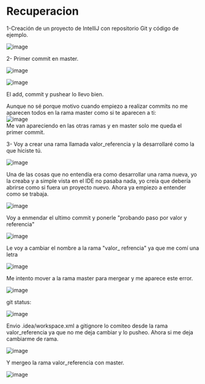 # Recuperacion



1-Creación de un proyecto de IntelliJ con repositorio Git y código de ejemplo.

![image](https://user-images.githubusercontent.com/113994483/209982724-8339d51a-35fb-4a6f-9ab4-1ed52bf88cff.png)

2- Primer commit en master.

![image](https://user-images.githubusercontent.com/113994483/209982744-053f7ea6-de96-4764-bf67-8ad13f519f37.png)

![image](https://user-images.githubusercontent.com/113994483/209982774-a6be5d3f-e43d-491d-905b-0b023c2f5747.png)


El add, commit y pushear lo llevo bien.<br>

Aunque no sé porque motivo cuando empiezo a realizar commits no me aparecen todos en la rama master como si te aparecen a ti:<br>
![image](https://user-images.githubusercontent.com/113994483/209983061-2783b3d5-9e7e-4121-a442-9bc084898f85.png)<br>
Me van apareciendo en las otras ramas y en master solo me queda el primer commit.

3- Voy a crear una rama llamada valor_referencia y la desarrollaré como la que hiciste tú.

![image](https://user-images.githubusercontent.com/113994483/209983746-6b6d5e7e-2ab8-44ff-9d45-d3140d797ea2.png)

Una de las cosas que no entendía era como desarrollar una rama nueva, yo la creaba y a simple vista en el IDE no pasaba nada,
yo creía que debería abrirse como si fuera un proyecto nuevo. Ahora ya empiezo a entender como se trabaja. <br>

![image](https://user-images.githubusercontent.com/113994483/209985099-2828fb20-55f9-44e1-902a-562dc5cf66bc.png)

Voy a enmendar el ultimo commit y ponerle "probando paso por valor y referencia"<br>

![image](https://user-images.githubusercontent.com/113994483/209986100-9bbf2cfb-cebd-4627-9fb4-c2de6b7c7418.png)

Le voy a cambiar el nombre a la rama "valor_ refrencia" ya que me comí una letra

![image](https://user-images.githubusercontent.com/113994483/209986639-b8681b98-5dfd-4ce2-b131-2c99d045b266.png)

Me intento mover  a la rama master para mergear y me aparece este error.

![image](https://user-images.githubusercontent.com/113994483/209989207-9cfa638f-6399-426a-8e02-12360b1993f8.png)

git status:

![image](https://user-images.githubusercontent.com/113994483/209989488-2fd08d9b-09d6-40b5-8edf-f6772d9e9534.png)

Envio .idea/workspace.xml a gitignore lo comiteo desde la rama valor_referencia ya que no me deja cambiar y lo pusheo.
Ahora si me deja cambiarme de rama.

![image](https://user-images.githubusercontent.com/113994483/209989838-f3f7d661-705c-4211-8c28-82f8cc2504d9.png)

Y mergeo la rama valor_referencia con master.


![image](https://user-images.githubusercontent.com/113994483/209989936-da44fcb0-3209-406e-8116-6899345d2bc4.png)



























